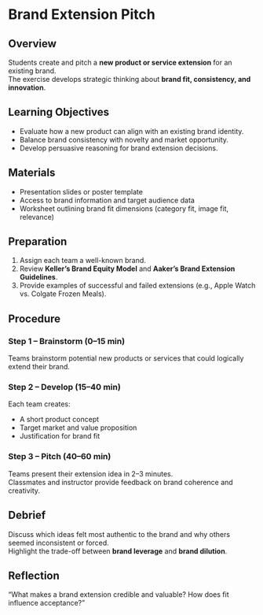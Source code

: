 # Brand Extension Pitch

## Overview
Students create and pitch a **new product or service extension** for an existing brand.  
The exercise develops strategic thinking about **brand fit, consistency, and innovation**.

## Learning Objectives
- Evaluate how a new product can align with an existing brand identity.  
- Balance brand consistency with novelty and market opportunity.  
- Develop persuasive reasoning for brand extension decisions.

## Materials
- Presentation slides or poster template  
- Access to brand information and target audience data  
- Worksheet outlining brand fit dimensions (category fit, image fit, relevance)

## Preparation
1. Assign each team a well-known brand.  
2. Review **Keller’s Brand Equity Model** and **Aaker’s Brand Extension Guidelines**.  
3. Provide examples of successful and failed extensions (e.g., Apple Watch vs. Colgate Frozen Meals).

## Procedure
### Step 1 – Brainstorm (0–15 min)
Teams brainstorm potential new products or services that could logically extend their brand.

### Step 2 – Develop (15–40 min)
Each team creates:
- A short product concept  
- Target market and value proposition  
- Justification for brand fit  

### Step 3 – Pitch (40–60 min)
Teams present their extension idea in 2–3 minutes.  
Classmates and instructor provide feedback on brand coherence and creativity.

## Debrief
Discuss which ideas felt most authentic to the brand and why others seemed inconsistent or forced.  
Highlight the trade-off between **brand leverage** and **brand dilution**.

## Reflection
“What makes a brand extension credible and valuable? How does fit influence acceptance?”
